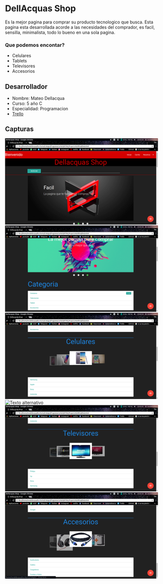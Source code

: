 # DellAcquas Shop

Es la mejor pagina para comprar su producto tecnologico que busca. Esta pagina esta desarrollada acorde a las necesidades del comprador, es facil, sensilla, minimalista, todo lo bueno en una sola pagina.

### Que podemos encontar?

* Celulares
* Tablets
* Televisores
* Accesorios

## Desarrollador
* Nombre: Mateo Dellacqua
* Curso: 5 año C
* Especialidad: Programacion
* [Trello](https://trello.com/b/kKRK6bQI/dellacquas-shop)
## Capturas

![Texto alternativo](https://github.com/teodc888/Proyecto-Final-Programacion/blob/master/gitP.png)
![Texto alternativo](https://github.com/teodc888/Proyecto-Final-Programacion/blob/master/gitC.png)
![Texto alternativo](https://github.com/teodc888/Proyecto-Final-Programacion/blob/master/gitcelu.png)
![Texto alternativo](https://github.com/teodc888/Proyecto-Final-Programacion/blob/master/gitTa.pnp)
![Texto alternativo](https://github.com/teodc888/Proyecto-Final-Programacion/blob/master/gitTele.png)
![Texto alternativo](https://github.com/teodc888/Proyecto-Final-Programacion/blob/master/gitAA.png)

